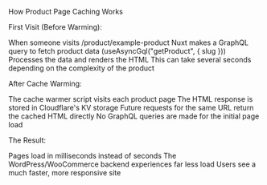 How Product Page Caching Works

First Visit (Before Warming):

When someone visits /product/example-product
Nuxt makes a GraphQL query to fetch product data (useAsyncGql("getProduct", { slug }))
Processes the data and renders the HTML
This can take several seconds depending on the complexity of the product

After Cache Warming:

The cache warmer script visits each product page
The HTML response is stored in Cloudflare's KV storage
Future requests for the same URL return the cached HTML directly
No GraphQL queries are made for the initial page load

The Result:

Pages load in milliseconds instead of seconds
The WordPress/WooCommerce backend experiences far less load
Users see a much faster, more responsive site
